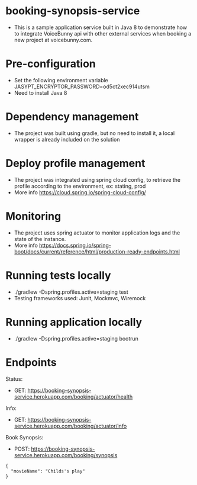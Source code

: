 # booking-synopsis-service

 * This is a sample application service built in Java 8 to demonstrate how to integrate VoiceBunny api with other external services when booking a new project at voicebunny.com.

# Pre-configuration
 * Set the following environment variable JASYPT_ENCRYPTOR_PASSWORD=od5ct2xec914utsm
 * Need to install Java 8

# Dependency management 
 * The project was built using gradle, but no need to install it, a local wrapper is already included on the solution
 
# Deploy profile management
 * The project was integrated using spring cloud config, to retrieve the profile according to the environment, ex: stating, prod
 * More info https://cloud.spring.io/spring-cloud-config/

# Monitoring
 * The project uses spring actuator to monitor application logs and the state of the instance.
 * More info https://docs.spring.io/spring-boot/docs/current/reference/html/production-ready-endpoints.html

# Running tests locally
 * ./gradlew -Dspring.profiles.active=staging test
 * Testing frameworks used: Junit, Mockmvc, Wiremock

# Running application locally
 * ./gradlew -Dspring.profiles.active=staging bootrun

# Endpoints

Status:
 - GET: https://booking-synopsis-service.herokuapp.com/booking/actuator/health
 
Info:
 - GET: https://booking-synopsis-service.herokuapp.com/booking/actuator/info
 
Book Synopsis:
- POST: https://booking-synopsis-service.herokuapp.com/booking/synopsis
```
{
  "movieName": "Childs's play"
}
```
